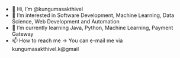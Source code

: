 - 👋 Hi, I’m @kungumasakthivel
- 👀 I’m interested in Software Development, Machine Learning, Data Science, Web Development and Automation
- 🌱 I’m currently learning Java, Python, Machine Learning, Payment Gateway
- 📫 How to reach me -> You can e-mail me via kungumasakthivel.k@gmail

<!---
kungumasakthivel/kungumasakthivel is a ✨ special ✨ repository because its `README.md` (this file) appears on your GitHub profile.
You can click the Preview link to take a look at your changes.
--->
<!--- - 💞️ I’m looking to collaborate on ... --->
